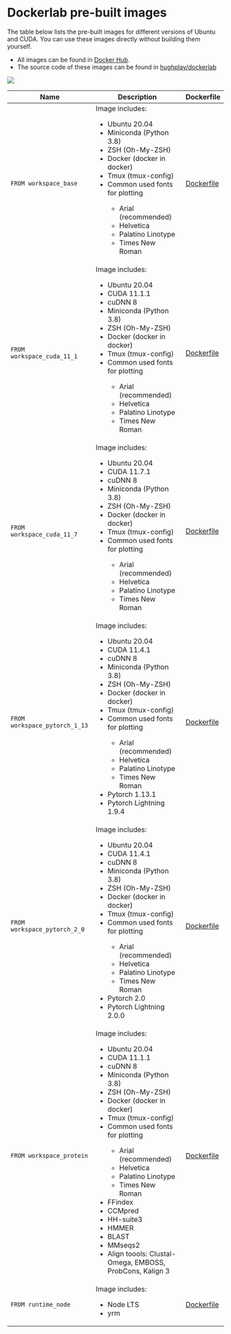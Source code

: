 # Dockerlab pre-built images

The table below lists the pre-built images for different versions of Ubuntu and CUDA. You can use these images directly without building them yourself.


- All images can be found in [Docker Hub](https://hub.docker.com/r/deepbase/dockerlab/tags).
- The source code of these images can be found in [hughplay/dockerlab](https://github.com/hughplay/dockerlab/tree/main/dockerlab/templates)


[![](http://github-actions.40ants.com/hughplay/dockerlab/matrix.svg)](https://github.com/hughplay/dockerlab?only=images-build)


| Name | Description | Dockerfile |
| --- | --- | --- |
| `FROM workspace_base` | Image includes: <ul><li>Ubuntu 20.04</li><li>Miniconda (Python 3.8)</li><li>ZSH (Oh-My-ZSH)</li><li>Docker (docker in docker)</li><li>Tmux (tmux-config)</li><li>Common used fonts for plotting</li><ul><li>Arial (recommended)</li><li>Helvetica</li><li>Palatino Linotype</li><li>Times New Roman</li></ul></ul> | [Dockerfile](workspace_cuda_11_1/Dockerfile) |
| `FROM workspace_cuda_11_1` | Image includes: <ul><li>Ubuntu 20.04</li><li>CUDA 11.1.1</li><li>cuDNN 8</li><li>Miniconda (Python 3.8)</li><li>ZSH (Oh-My-ZSH)</li><li>Docker (docker in docker)</li><li>Tmux (tmux-config)</li><li>Common used fonts for plotting</li><ul><li>Arial (recommended)</li><li>Helvetica</li><li>Palatino Linotype</li><li>Times New Roman</li></ul></ul> | [Dockerfile](workspace_cuda_11_1/Dockerfile) |
| `FROM workspace_cuda_11_7` | Image includes: <ul><li>Ubuntu 20.04</li><li>CUDA 11.7.1</li><li>cuDNN 8</li><li>Miniconda (Python 3.8)</li><li>ZSH (Oh-My-ZSH)</li><li>Docker (docker in docker)</li><li>Tmux (tmux-config)</li><li>Common used fonts for plotting</li><ul><li>Arial (recommended)</li><li>Helvetica</li><li>Palatino Linotype</li><li>Times New Roman</li></ul></ul> | [Dockerfile](workspace_cuda_11_1/Dockerfile) |
| `FROM workspace_pytorch_1_13` | Image includes: <ul><li>Ubuntu 20.04</li><li>CUDA 11.4.1</li><li>cuDNN 8</li><li>Miniconda (Python 3.8)</li><li>ZSH (Oh-My-ZSH)</li><li>Docker (docker in docker)</li><li>Tmux (tmux-config)</li><li>Common used fonts for plotting</li><ul><li>Arial (recommended)</li><li>Helvetica</li><li>Palatino Linotype</li><li>Times New Roman</li></ul><li>Pytorch 1.13.1</li><li>Pytorch Lightning 1.9.4</li></ul> | [Dockerfile](workspace_pytorch_1_13/Dockerfile) |
| `FROM workspace_pytorch_2_0` | Image includes: <ul><li>Ubuntu 20.04</li><li>CUDA 11.4.1</li><li>cuDNN 8</li><li>Miniconda (Python 3.8)</li><li>ZSH (Oh-My-ZSH)</li><li>Docker (docker in docker)</li><li>Tmux (tmux-config)</li><li>Common used fonts for plotting</li><ul><li>Arial (recommended)</li><li>Helvetica</li><li>Palatino Linotype</li><li>Times New Roman</li></ul><li>Pytorch 2.0</li><li>Pytorch Lightning 2.0.0</li></ul> | [Dockerfile](workspace_pytorch_2_0/Dockerfile) |
| `FROM workspace_protein` | Image includes: <ul><li>Ubuntu 20.04</li><li>CUDA 11.1.1</li><li>cuDNN 8</li><li>Miniconda (Python 3.8)</li><li>ZSH (Oh-My-ZSH)</li><li>Docker (docker in docker)</li><li>Tmux (tmux-config)</li><li>Common used fonts for plotting</li><ul><li>Arial (recommended)</li><li>Helvetica</li><li>Palatino Linotype</li><li>Times New Roman</li></ul><li>FFindex</li><li>CCMpred</li><li>HH-suite3</li><li>HMMER</li><li>BLAST</li><li>MMseqs2</li><li>Align toools: Clustal-Omega, EMBOSS, ProbCons, Kalign 3</li></ul> | [Dockerfile](workspace_protein/Dockerfile) |
| `FROM runtime_node` | Image includes: <ul><li>Node LTS</li><li>yrm</li></ul> | [Dockerfile](runtime_node/Dockerfile) |
